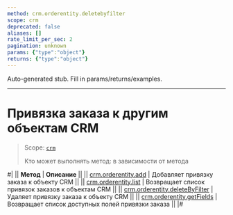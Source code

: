 ```yaml
---
method: crm.orderentity.deletebyfilter
scope: crm
deprecated: false
aliases: []
rate_limit_per_sec: 2
pagination: unknown
params: {"type":"object"}
returns: {"type":"object"}
---
```


Auto-generated stub. Fill in params/returns/examples.

---

# Привязка заказа к другим объектам CRM

> Scope: [`crm`](../../../scopes/permissions.md)
>
> Кто может выполнять метод: в зависимости от метода

#|
|| **Метод** | **Описание** ||
|| [crm.orderentity.add](./crm-order-entity-add.md) | Добавляет привязку заказа к объекту CRM ||
|| [crm.orderentity.list](./crm-order-entity-list.md) | Возвращает список привязок заказов к объектам CRM ||
|| [crm.orderentity.deleteByFilter](./crm-order-entity-delete-by-filter.md) | Удаляет привязку заказа к объекту CRM ||
|| [crm.orderentity.getFields](./crm-order-entity-get-fields.md) | Возвращает список доступных полей привязки заказа ||
|#
